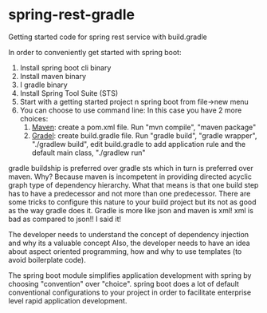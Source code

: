 # spring-rest-gradle
Getting started code for spring rest service with build.gradle

In order to conveniently get started with spring boot:

1. Install spring boot cli binary
2. Install maven binary
3. I gradle binary
4. Install Spring Tool Suite (STS)
5. Start with a getting started project n spring boot from file->new menu
6. You can choose to use command line:
  In this case you have 2 more choices:
    1. [Maven](https://spring.io/guides/gs/maven/): create a pom.xml file. Run "mvn compile", "maven package"
    2. [Gradel](https://spring.io/guides/gs/gradle/): create build.gradle file. Run "gradle build", "gradle wrapper", "./gradlew build", edit build.gradle to 
    add application rule and the default main class, "./gradlew run"
    
gradle buildship is preferred over gradle sts which in turn is preferred over maven. Why?
Because maven is incompetent in providing directed acyclic graph type of dependency hierarchy. What that means is that
one build step has to have a predecessor and not more than one predecessor. There are some tricks to configure this
nature to your build project but its not as good as the way gradle does it.
Gradle is more like json and maven is xml! xml is bad as compared to json!! I said it!

The developer needs to understand the concept of dependency injection and why its a valuable concept
Also, the developer needs to have an idea about aspect oriented programming, how and why to use templates 
(to avoid boilerplate code).

The spring boot module simplifies application development with spring by choosing "convention" over "choice". spring boot 
does a lot of default conventional configurations to your project in order to facilitate enterprise level rapid application
development.
